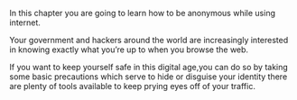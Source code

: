 In this chapter you are going to learn how to be anonymous while using internet. <!--more-->

Your government and hackers around the world are increasingly interested in knowing exactly what you’re up to when you browse the web.
<!--more-->

If you want to keep yourself safe in this digital age,you can do so by taking some basic precautions which serve to hide or disguise your identity there are plenty of tools available to keep prying eyes off of your traffic.
